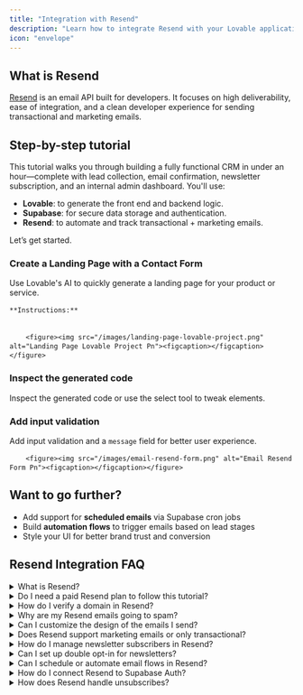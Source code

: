 ```yaml
---
title: "Integration with Resend"
description: "Learn how to integrate Resend with your Lovable application"
icon: "envelope"
---
```


## What is Resend

[Resend](https://resend.com/emails) is an email API built for developers. It focuses on high deliverability, ease of integration, and a clean developer experience for sending transactional and marketing emails.

## Step-by-step tutorial

This tutorial walks you through building a fully functional CRM in under an hour—complete with lead collection, email confirmation, newsletter subscription, and an internal admin dashboard. You'll use:

- **Lovable**: to generate the front end and backend logic.
- **Supabase**: for secure data storage and authentication.
- **Resend**: to automate and track transactional \+ marketing emails.

Let’s get started.

### Create a Landing Page with a Contact Form
Use Lovable's AI to quickly generate a landing page for your product or service.

    **Instructions:**

    
        <figure><img src="/images/landing-page-lovable-project.png" alt="Landing Page Lovable Project Pn"><figcaption></figcaption></figure>

### Inspect the generated code
Inspect the generated code or use the select tool to tweak elements.

### Add input validation
Add input validation and a `message` field for better user experience.

        <figure><img src="/images/email-resend-form.png" alt="Email Resend Form Pn"><figcaption></figcaption></figure>

  </Step>
  
  
  
  
  
  
  
  
</Steps>

## Want to go further?

- Add support for **scheduled emails** via Supabase cron jobs
- Build **automation flows** to trigger emails based on lead stages
- Style your UI for better brand trust and conversion

## Resend Integration FAQ

  <details>
<summary>What is Resend?</summary>
Resend is an email API built for developers. It focuses on high deliverability, ease of integration, and a clean developer experience for sending transactional and marketing emails.
</details>
  <details>
<summary>Do I need a paid Resend plan to follow this tutorial?</summary>
No. You can complete the entire CRM setup using **Resend’s free tier**, which supports sending emails from a verified domain and up to 3,000 contacts for marketing emails.
</details>
  <details>
<summary>How do I verify a domain in Resend?</summary>
Go to Resend → **Domains** → Add your domain. You’ll be given DNS records (TXT, MX) to add via your DNS provider (e.g., Cloudflare, Namecheap). Once added, click **Verify**.

    
</details>
  <details>
<summary>Why are my Resend emails going to spam?</summary>
There are a few common reasons:

    - You haven’t verified your domain
    - Your email lacks a plain-text version
    - You’re sending from a generic sender like `onboarding@resend.dev`
    - You’re not following best practices (e.g., missing unsubscribe links in marketing emails)

    Use Resend’s **Deliverability Insights** panel to get actionable tips.
</details>
  <details>
<summary>Can I customize the design of the emails I send?</summary>
Yes. Use [React Email](https://react.email/)—an open-source library by the Resend team—to design styled, responsive emails with React components.
</details>
  <details>
<summary>Does Resend support marketing emails or only transactional?</summary>
Resend supports **both**:

    - **Transactional emails** (confirmation, reset, notifications) using the API or SDK.
    - **Marketing emails** via the **Broadcast** feature and **Audiences**.

    You can create, preview, and track campaigns from the dashboard.
</details>
  <details>
<summary>How do I manage newsletter subscribers in Resend?</summary>
Use **Audiences**:

    - Add contacts manually, via CSV, or programmatically using the API.
    - Each Audience has a unique ID you can use to associate subscriptions.
    - Users can unsubscribe automatically via Resend’s built-in unsubscribe link.
</details>
  <details>
<summary>Can I set up double opt-in for newsletters?</summary>
Not by default, but you can implement it manually:

    1. On form submission, send an initial confirmation email.
    2. Ask users to click a link.
    3. On click, confirm their subscription and add them to your Resend audience.
</details>
  <details>
<summary>Can I schedule or automate email flows in Resend?</summary>
Not yet. Resend doesn’t currently support drip campaigns or automated sequences.

    
</details>
  <details>
<summary>How do I connect Resend to Supabase Auth?</summary>
Use the official Supabase Integration by Resend:

    1. Authenticate with your Supabase project.
    2. Provide a domain and sender name.
    3. Resend automatically configures your Supabase auth emails to use your Resend account.
</details>
  <details>
<summary>How does Resend handle unsubscribes?</summary>
Resend automatically processes unsubscribes:

    - You must include an unsubscribe link in broadcast emails.
    - When a user unsubscribes, they are removed from the selected audience.
    - This is required for email compliance (e.g., CAN-SPAM, GDPR).
</details>